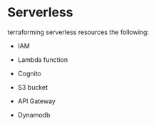 # Serverless 

terraforming serverless resources the following:

- IAM

- Lambda function

- Cognito

- S3 bucket

- API Gateway

- Dynamodb
